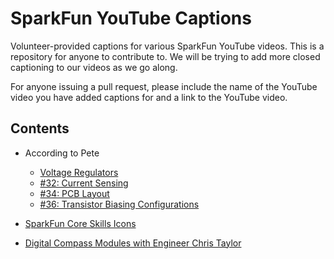 SparkFun YouTube Captions
=========================

Volunteer-provided captions for various SparkFun YouTube videos. This is a
repository for anyone to contribute to.  We will be trying to add more closed
captioning to our videos as we go along.

For anyone issuing a pull request, please include the name of the YouTube video
you have added captions for and a link to the YouTube video.

Contents
--------

* According to Pete
  * [Voltage Regulators](https://www.youtube.com/watch?v=s1CM6P80EyQ)
  * [#32: Current Sensing](https://www.youtube.com/watch?v=qOtKbbXtXzQ)
  * [#34: PCB Layout](http://www.youtube.com/watch?v=NJKZZArjdg8)
  * [#36: Transistor Biasing Configurations](https://www.youtube.com/watch?v=t0UOSIUve9E)

* [SparkFun Core Skills Icons](https://www.youtube.com/watch?v=wj29Q2TbpTg)
* [Digital Compass Modules with Engineer Chris Taylor](https://www.youtube.com/watch?v=sBKHdt0OdPg&feature=youtu.be)
